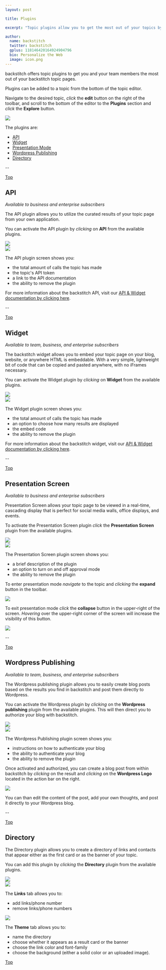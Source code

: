 ```yaml
---
layout: post

title: Plugins

excerpt: "Topic plugins allow you to get the most out of your topics by giving your users more ways to distribute and consume content."

author:
  name: backstitch
  twitter: backstitch
  gplus: 118146420164924904796 
  bio: Personalize the Web
  image: icon.png
---
```


backstitch offers topic plugins to get you and your team members the most out of your backstitch topic pages. 

Plugins can be added to a topic from the bottom of the topic editor. 

Navigate to the desired topic, *click* the **edit** button on the right of the toolbar, and scroll to the bottom of the editor to the **Plugins** section and *click* the **Explore** button.

<div class="full zoomable"><img src="/images/plugins/explore_plugins.png"></div>

The plugins are:

<a name='Top'></a>
- [API](#API)
- [Widget](#Widget)
- [Presentation Mode](#PresentationMode)
- [Wordpress Publishing](#Wordpress)
- [Directory](#Directory)

--

<a name='API'></a>

[Top](#Top)<br />
## API

*Available to business and enterprise subscribers*

The API plugin allows you to utilize the curated results of your topic page from your own application. 

You can activate the API plugin by *clicking* on **API** from the available plugins. 

<div class="full zoomable"><img src="/images/plugins/api_plugin_0.png"></div>

<div class="full zoomable"><img src="/images/plugins/api_plugin_1.png"></div>

The API plugin screen shows you:
- the total amount of calls the topic has made
- the topic's API token
- a link to the API documentation
- the ability to remove the plugin

For more information about the backstitch API, visit our [API & Widget documentation by clicking here](http://docs.backstit.ch/api).

--

<a name='Widget'></a>

[Top](#Top)<br />
## Widget

*Available to team, business, and enterprise subscribers*

The backstitch widget allows you to embed your topic page on your blog, website, or anywhere HTML is embeddable. With a very simple, lightweight bit of code that can be copied and pasted anywhere, with no iFrames necessary.

You can activate the Widget plugin by *clicking* on **Widget** from the available plugins.

<div class="full zoomable"><img src="/images/plugins/widget_plugin_0.png"></div>

<div class="full zoomable"><img src="/images/plugins/widget_plugin_1.png"></div>

The Widget plugin screen shows you:
- the total amount of calls the topic has made
- an option to choose how many results are displayed
- the embed code
- the ability to remove the plugin

For more information about the backstitch widget, visit our [API & Widget documentation by clicking here](http://docs.backstit.ch/api).

--

<a name='PresentationMode'></a>

[Top](#Top)<br />
## Presentation Screen

*Available to business and enterprise subscribers*

Presentation Screen allows your topic page to be viewed in a real-time, cascading display that is perfect for social media walls, office displays, and events. 

To activate the Presentation Screen plugin *click* the **Presentation Screen** plugin from the available plugins.

<div class="full zoomable"><img src="/images/plugins/presentation_mode_plugin_0.png"></div>

<div class="full zoomable"><img src="/images/plugins/presentation_mode_plugin_1.png"></div>

The Presentation Screen plugin screen shows you:
- a brief description of the plugin
- an option to turn on and off approval mode
- the ability to remove the plugin

To enter presentation mode *navigate* to the topic and *clicking* the **expand** button in the toolbar. 

<div class="full zoomable"><img src="/images/plugins/presentation_mode_plugin_2.png"></div>

To exit presentation mode *click* the **collapse** button in the upper-right of the screen. *Hovering* over the upper-right corner of the screen will increase the visibility of this button. 

<div class="full zoomable"><img src="/images/plugins/presentation_mode_plugin_3.png"></div>

--

<a name='Wordpress'></a>

[Top](#Top)<br />
## Wordpress Publishing

*Available to team, business, and enterprise subscribers*

The Wordpress publishing plugin allows you to easily create blog posts based on the results you find in backstitch and post them directly to Wordpress. 

You can activate the Wordpress plugin by *clicking* on the **Wordpress publishing** plugin from the available plugins. This will then direct you to authorize your blog with backstitch.

<div class="full zoomable"><img src="/images/plugins/wordpress_plugin_0.png"></div>

<div class="full zoomable"><img src="/images/plugins/wordpress_plugin_2.png"></div>

The Wordpress Publishing plugin screen shows you:
- instructions on how to authenticate your blog
- the ability to authenticate your blog
- the ability to remove the plugin

Once activated and authorized, you can create a blog post from within backstitch by *clicking* on the result and *clicking* on the **Wordpress Logo** located in the action bar on the right.

<div class="full zoomable"><img src="/images/plugins/wordpress_plugin_1.png"></div>

You can than edit the content of the post, add your own thoughts, and post it directly to your Wordpress blog.

--

<a name='Directory'></a>

[Top](#Top)<br />
## Directory

The Directory plugin allows you to create a directory of links and contacts that appear either as the first card or as the banner of your topic.

You can add this plugin by *clicking* the **Directory** plugin from the available plugins. 

<div class="full zoomable"><img src="/images/plugins/directory_plugin_0.png"></div>

<div class="full zoomable"><img src="/images/plugins/directory_plugin_1.png"></div>

The **Links** tab allows you to:
- add links/phone number
- remove links/phone numbers

<div class="full zoomable"><img src="/images/plugins/directory_plugin_2.png"></div>

The **Theme** tab allows you to:
- name the directory
- choose whether it appears as a result card or the banner
- choose the link color and font-family
- choose the background (either a solid color or an uploaded image).



[Top](#Top)<br />